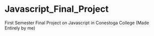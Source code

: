 # Javascript_Final_Project
First Semester Final Project on Javascript in Conestoga College (Made Entirely by me)
